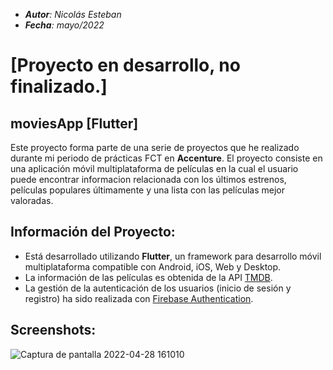 - _**Autor**: Nicolás Esteban_
- _**Fecha**: mayo/2022_

# [Proyecto en desarrollo, no finalizado.]

## moviesApp [Flutter]
Este proyecto forma parte de una serie de proyectos que he realizado durante mi periodo de prácticas FCT en **Accenture**.
El proyecto consiste en una aplicación móvil multiplataforma de películas en la cual el usuario puede encontrar informacion relacionada con los últimos estrenos, películas populares últimamente y una lista con las películas mejor valoradas.

## Información del Proyecto:
- Está desarrollado utilizando **Flutter**, un framework para desarrollo móvil multiplataforma compatible con Android, iOS, Web y Desktop.
- La información de las películas es obtenida de la API [TMDB](themoviedb.org).
- La gestión de la autenticación de los usuarios (inicio de sesión y registro) ha sido realizada con [Firebase Authentication](https://firebase.google.com).

## Screenshots:

![Captura de pantalla 2022-04-28 161010](https://user-images.githubusercontent.com/43449804/169002772-5485dce6-2852-4b9d-938d-eaf3df1d2e7b.png)






